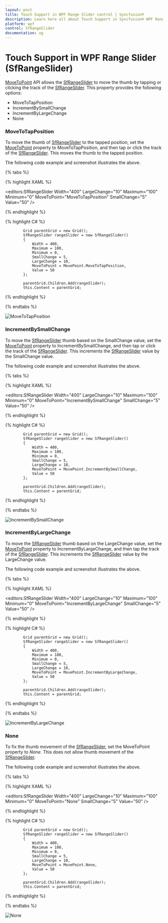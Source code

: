 ```yaml
---
layout: post
title: Touch Support in WPF Range Slider control | Syncfusion®
description: Learn here all about Touch Support in Syncfusion® WPF Range Slider (SfRangeSlider) control, its elements and more.
platform: wpf
control: SfRangeSlider 
documentation: ug
---
```


# Touch Support in WPF Range Slider (SfRangeSlider)

[MoveToPoint](https://help.syncfusion.com/cr/wpf/Syncfusion.SfInput.Wpf~Syncfusion.Windows.Controls.Input.SfRangeSlider~MoveToPoint.html) API allows the [SfRangeSlider](https://help.syncfusion.com/cr/wpf/Syncfusion.SfInput.Wpf~Syncfusion.Windows.Controls.Input.SfRangeSlider.html) to move the thumb by tapping or clicking the track of the [SfRangeSlider](https://help.syncfusion.com/cr/wpf/Syncfusion.SfInput.Wpf~Syncfusion.Windows.Controls.Input.SfRangeSlider.html). This property provides the following options:

* MoveToTapPosition
* IncrementBySmallChange
* IncrementByLargeChange
* None

### MoveToTapPosition

To move the thumb of [SfRangeSlider](https://help.syncfusion.com/cr/wpf/Syncfusion.SfInput.Wpf~Syncfusion.Windows.Controls.Input.SfRangeSlider.html) to the tapped position, set the [MoveToPoint](https://help.syncfusion.com/cr/wpf/Syncfusion.SfInput.Wpf~Syncfusion.Windows.Controls.Input.SfRangeSlider~MoveToPoint.html) property to MoveToTapPosition, and then tap or click the track of the [SfRangeSlider](https://help.syncfusion.com/cr/wpf/Syncfusion.SfInput.Wpf~Syncfusion.Windows.Controls.Input.SfRangeSlider.html). This moves the thumb to the tapped position.

The following code example and screenshot illustrates the above.

{% tabs %}

{% highlight XAML %}

<editors:SfRangeSlider
                    Width="400"
                    LargeChange="10"
                    Maximum="100"
                    Minimum="0"
                    MoveToPoint="MoveToTapPosition"
                    SmallChange="5"
                    Value="50" />

{% endhighlight %}

{% highlight C# %}

            Grid parentGrid = new Grid();
            SfRangeSlider rangeSlider = new SfRangeSlider()
            {   
                Width = 400,
                Maximum = 100,
                Minimum = 0,
                SmallChange = 5,
                LargeChange = 10,
                MoveToPoint = MovePoint.MoveToTapPosition,
                Value = 50
            };

            parentGrid.Children.Add(rangeSlider);
            this.Content = parentGrid;

{% endhighlight %}

{% endtabs %}

![MoveToTapPosition](Touch-Support_images/Touch-Support_img1.png)

### IncrementBySmallChange

To move the [SfRangeSlider](https://help.syncfusion.com/cr/wpf/Syncfusion.SfInput.Wpf~Syncfusion.Windows.Controls.Input.SfRangeSlider.html) thumb based on the SmallChange value, set the [MoveToPoint](https://help.syncfusion.com/cr/wpf/Syncfusion.SfInput.Wpf~Syncfusion.Windows.Controls.Input.SfRangeSlider~MoveToPoint.html) property to IncrementBySmallChange, and then tap or click the track of the [SfRangeSlider](https://help.syncfusion.com/cr/wpf/Syncfusion.SfInput.Wpf~Syncfusion.Windows.Controls.Input.SfRangeSlider.html). This increments the [SfRangeSlider](https://help.syncfusion.com/cr/wpf/Syncfusion.SfInput.Wpf~Syncfusion.Windows.Controls.Input.SfRangeSlider.html) value by the SmallChange value.

The following code example and screenshot illustrates the above.

{% tabs %}

{% highlight XAML %}

<editors:SfRangeSlider
                    Width="400"
                    LargeChange="10"
                    Maximum="100"
                    Minimum="0"
                    MoveToPoint="IncrementBySmallChange"
                    SmallChange="5"
                    Value="50" />

{% endhighlight %}

{% highlight C# %}

            Grid parentGrid = new Grid();
            SfRangeSlider rangeSlider = new SfRangeSlider()
            {   
                Width = 400,
                Maximum = 100,
                Minimum = 0,
                SmallChange = 5,
                LargeChange = 10,
                MoveToPoint = MovePoint.IncrementBySmallChange,
                Value = 50
            };

            parentGrid.Children.Add(rangeSlider);
            this.Content = parentGrid;

{% endhighlight %}

{% endtabs %}

![IncrementBySmallChange](Touch-Support_images/Touch-Support_img2.png)

### IncrementByLargeChange

To move the [SfRangeSlider](https://help.syncfusion.com/cr/wpf/Syncfusion.SfInput.Wpf~Syncfusion.Windows.Controls.Input.SfRangeSlider.html) thumb based on the LargeChange value, set the [MoveToPoint](https://help.syncfusion.com/cr/wpf/Syncfusion.SfInput.Wpf~Syncfusion.Windows.Controls.Input.SfRangeSlider~MoveToPoint.html) property to IncrementByLargeChange, and then tap the track of the [SfRangeSlider](https://help.syncfusion.com/cr/wpf/Syncfusion.SfInput.Wpf~Syncfusion.Windows.Controls.Input.SfRangeSlider.html). This increments the [SfRangeSlider](https://help.syncfusion.com/cr/wpf/Syncfusion.SfInput.Wpf~Syncfusion.Windows.Controls.Input.SfRangeSlider.html) value by the LargeChange value.

The following code example and screenshot illustrates the above.

{% tabs %}

{% highlight XAML %}

<editors:SfRangeSlider
                    Width="400"
                    LargeChange="10"
                    Maximum="100"
                    Minimum="0"
                    MoveToPoint="IncrementByLargeChange"
                    SmallChange="5"
                    Value="50" />

{% endhighlight %}

{% highlight C# %}

            Grid parentGrid = new Grid();
            SfRangeSlider rangeSlider = new SfRangeSlider()
            {   
                Width = 400,
                Maximum = 100,
                Minimum = 0,
                SmallChange = 5,
                LargeChange = 10,
                MoveToPoint = MovePoint.IncrementByLargeChange,
                Value = 50
            };

            parentGrid.Children.Add(rangeSlider);
            this.Content = parentGrid;

{% endhighlight %}

{% endtabs %}

![IncrementByLargeChange](Touch-Support_images/Touch-Support_img3.png)


### None

To fix the thumb movement of the [SfRangeSlider](https://help.syncfusion.com/cr/wpf/Syncfusion.SfInput.Wpf~Syncfusion.Windows.Controls.Input.SfRangeSlider.html), set the MoveToPoint property to _None_. This does not allow thumb movement of the [SfRangeSlider](https://help.syncfusion.com/cr/wpf/Syncfusion.SfInput.Wpf~Syncfusion.Windows.Controls.Input.SfRangeSlider.html).

The following code example and screenshot illustrates the above.

{% tabs %}

{% highlight XAML %}

<editors:SfRangeSlider
                    Width="400"
                    LargeChange="10"
                    Maximum="100"
                    Minimum="0"
                    MoveToPoint="None"
                    SmallChange="5"
                    Value="50" />

{% endhighlight %}

{% highlight C# %}

            Grid parentGrid = new Grid();
            SfRangeSlider rangeSlider = new SfRangeSlider()
            {   
                Width = 400,
                Maximum = 100,
                Minimum = 0,
                SmallChange = 5,
                LargeChange = 10,
                MoveToPoint = MovePoint.None,
                Value = 50
            };

            parentGrid.Children.Add(rangeSlider);
            this.Content = parentGrid;

{% endhighlight %}

{% endtabs %}

![None](Touch-Support_images/Touch-Support_img4.png)







